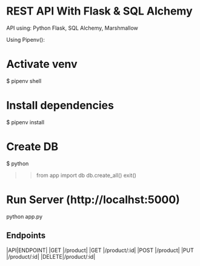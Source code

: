 # REST API With Flask & SQL Alchemy
API using:
 Python Flask,
  SQL Alchemy,
    Marshmallow

Using Pipenv():
# Activate venv
$ pipenv shell

# Install dependencies
$ pipenv install

# Create DB
$ python
>> from app import db
>> db.create_all()
>> exit()

# Run Server (http://localhst:5000)
python app.py


## Endpoints
|API|ENDPOINT|
|GET |/product|
|GET |/product/:id|
|POST |/product|
|PUT |/product/:id|
|DELETE|/product/:id|